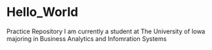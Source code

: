 # Hello_World
Practice Repository
I am currently a student at The University of Iowa majoring in Business Analytics and Infomration Systems
